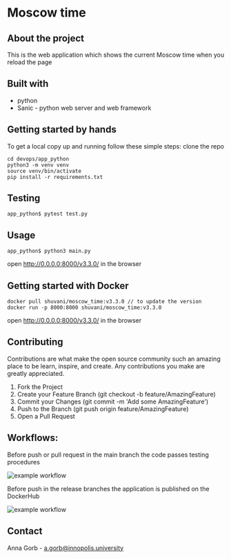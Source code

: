 # Moscow time

## About the project
This is the web application which shows the current Moscow time when you reload the page

## Built with
- python
- Sanic - python web server and web framework

## Getting started by hands
To get a local copy up and running follow these simple steps:
clone the repo
```
cd devops/app_python
python3 -m venv venv
source venv/bin/activate
pip install -r requirements.txt
```

## Testing
```
app_python$ pytest test.py
```

## Usage
```
app_python$ python3 main.py
```
open http://0.0.0.0:8000/v3.3.0/ in the browser

## Getting started with Docker
```
docker pull shuvani/moscow_time:v3.3.0 // to update the version
docker run -p 8000:8000 shuvani/moscow_time:v3.3.0
```
open http://0.0.0.0:8000/v3.3.0/ in the browser

## Contributing
Contributions are what make the open source community such an amazing place to be learn, inspire, and create. Any contributions you make are greatly appreciated.

1. Fork the Project
2. Create your Feature Branch (git checkout -b feature/AmazingFeature)
3. Commit your Changes (git commit -m 'Add some AmazingFeature')
4. Push to the Branch (git push origin feature/AmazingFeature)
5. Open a Pull Request

## Workflows:
Before push or pull request in the main branch the code passes testing procedures

![example workflow](https://github.com/Shuvani/devops/actions/workflows/publish.yaml/badge.svg)

Before push in the release branches the application is published on the DockerHub

![example workflow](https://github.com/Shuvani/devops/actions/workflows/testing.yaml/badge.svg)

## Contact
Anna Gorb - a.gorb@innopolis.university
